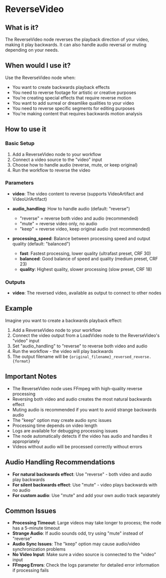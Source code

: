 # ReverseVideo

## What is it?

The ReverseVideo node reverses the playback direction of your video, making it play backwards. It can also handle audio reversal or muting depending on your needs.

## When would I use it?

Use the ReverseVideo node when:

- You want to create backwards playback effects
- You need to reverse footage for artistic or creative purposes
- You're creating special effects that require reverse motion
- You want to add surreal or dreamlike qualities to your video
- You need to reverse specific segments for editing purposes
- You're making content that requires backwards motion analysis

## How to use it

### Basic Setup

1. Add a ReverseVideo node to your workflow
1. Connect a video source to the "video" input
1. Choose how to handle audio (reverse, mute, or keep original)
1. Run the workflow to reverse the video

### Parameters

- **video**: The video content to reverse (supports VideoArtifact and VideoUrlArtifact)

- **audio_handling**: How to handle audio (default: "reverse")

    - "reverse" = reverse both video and audio (recommended)
    - "mute" = reverse video only, no audio
    - "keep" = reverse video, keep original audio (not recommended)

- **processing_speed**: Balance between processing speed and output quality (default: "balanced")

    - **fast**: Fastest processing, lower quality (ultrafast preset, CRF 30)
    - **balanced**: Good balance of speed and quality (medium preset, CRF 23)
    - **quality**: Highest quality, slower processing (slow preset, CRF 18)

### Outputs

- **video**: The reversed video, available as output to connect to other nodes

## Example

Imagine you want to create a backwards playback effect:

1. Add a ReverseVideo node to your workflow
1. Connect the video output from a LoadVideo node to the ReverseVideo's "video" input
1. Set "audio_handling" to "reverse" to reverse both video and audio
1. Run the workflow - the video will play backwards
1. The output filename will be `{original_filename}_reversed_reverse.{format}`

## Important Notes

- The ReverseVideo node uses FFmpeg with high-quality reverse processing
- Reversing both video and audio creates the most natural backwards effect
- Muting audio is recommended if you want to avoid strange backwards audio
- The "keep" option may create audio sync issues
- Processing time depends on video length
- Logs are available for debugging processing issues
- The node automatically detects if the video has audio and handles it appropriately
- Videos without audio will be processed correctly without errors

## Audio Handling Recommendations

- **For natural backwards effect**: Use "reverse" - both video and audio play backwards
- **For silent backwards effect**: Use "mute" - video plays backwards with no audio
- **For custom audio**: Use "mute" and add your own audio track separately

## Common Issues

- **Processing Timeout**: Large videos may take longer to process; the node has a 5-minute timeout
- **Strange Audio**: If audio sounds odd, try using "mute" instead of "reverse"
- **Audio Sync Issues**: The "keep" option may cause audio/video synchronization problems
- **No Video Input**: Make sure a video source is connected to the "video" input
- **FFmpeg Errors**: Check the logs parameter for detailed error information if processing fails

